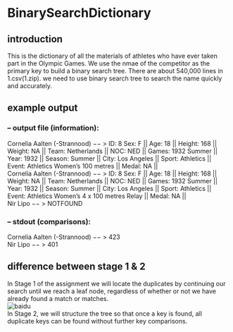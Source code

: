 # BinarySearchDictionary
## introduction
  This is the dictionary of all the materials of athletes who have ever taken part in the Olympic Games. We use the nmae of the competitor as the primary key to build a binary search tree. There are about 540,000 lines in 1.csv(1.zip). we need to use binary search tree to search the name quickly and accurately.
## example output
### – output file (information):
  Cornelia Aalten (-Strannood) −− > ID: 8 Sex: F || Age: 18 || Height: 168 ||
Weight: NA || Team: Netherlands || NOC: NED || Games: 1932 Summer || Year: 1932 || Season:
Summer || City: Los Angeles || Sport: Athletics || Event: Athletics Women’s 100 metres ||
Medal: NA ||  
  Cornelia Aalten (-Strannood) −− > ID: 8 Sex: F || Age: 18 || Height: 168 ||
Weight: NA || Team: Netherlands || NOC: NED || Games: 1932 Summer || Year: 1932 || Season:
Summer || City: Los Angeles || Sport: Athletics || Event: Athletics Women’s 4 x 100 metres
Relay || Medal: NA ||  
  Nir Lipo −− > NOTFOUND  
### – stdout (comparisons):
  Cornelia Aalten (-Strannood) −− > 423  
  Nir Lipo −− > 401  
## difference between stage 1 & 2
In Stage 1 of the assignment we will locate the duplicates by continuing our search until we
reach a leaf node, regardless of whether or not we have already found a match or matches.  
![baidu](https://raw.github.com/yourDanmise/BinarySearchDictionary/master/stage1-output.png "百度logo")  
In Stage 2, we will structure the tree so that once a key is found, all duplicate keys can be
found without further key comparisons.  
